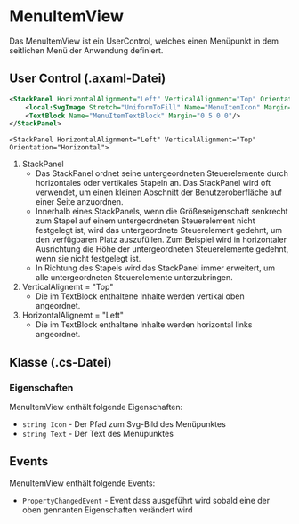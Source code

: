 # MenuItemView

Das MenuItemView ist ein UserControl, welches einen Menüpunkt in dem seitlichen Menü der Anwendung definiert.

## User Control (.axaml-Datei)

```XML
<StackPanel HorizontalAlignment="Left" VerticalAlignment="Top" Orientation="Horizontal">
	<local:SvgImage Stretch="UniformToFill" Name="MenuItemIcon" Margin="0 0 70 0" ImageTint="White"/>
	<TextBlock Name="MenuItemTextBlock" Margin="0 5 0 0"/>
</StackPanel>
```
`<StackPanel HorizontalAlignment="Left" VerticalAlignment="Top" Orientation="Horizontal">`
1. StackPanel 
   - Das StackPanel ordnet seine untergeordneten Steuerelemente durch horizontales oder vertikales Stapeln an. Das StackPanel wird oft verwendet, um einen kleinen Abschnitt der Benutzeroberfläche auf einer Seite anzuordnen.
   - Innerhalb eines StackPanels, wenn die Größeseigenschaft senkrecht zum Stapel auf einem untergeordneten Steuerelement nicht festgelegt ist, wird das untergeordnete Steuerelement gedehnt, um den verfügbaren Platz auszufüllen. Zum Beispiel wird in horizontaler Ausrichtung die Höhe der untergeordneten Steuerelemente gedehnt, wenn sie nicht festgelegt ist.
   - In Richtung des Stapels wird das StackPanel immer erweitert, um alle untergeordneten Steuerelemente unterzubringen.
2. VerticalAlignemt = "Top"
   - Die im TextBlock enthaltene Inhalte werden vertikal oben angeordnet.
3. HorizontalAlignemt = "Left"
   - Die im TextBlock enthaltene Inhalte werden horizontal links angeordnet.
  
## Klasse (.cs-Datei)

### Eigenschaften

MenuItemView enthält folgende Eigenschaften:

- `string Icon` - Der Pfad zum Svg-Bild des Menüpunktes
- `string Text` - Der Text des Menüpunktes

## Events

MenuItemView enthält folgende Events:

- `PropertyChangedEvent` - Event dass ausgeführt wird sobald eine der oben gennanten Eigenschaften verändert wird